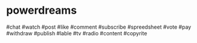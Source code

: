 # powerdreams
#chat
#watch
#post
#like
#comment
#subscribe
#spreedsheet
#vote
#pay
#withdraw
#publish
#lable
#tv
#radio
#content
#copyrite
